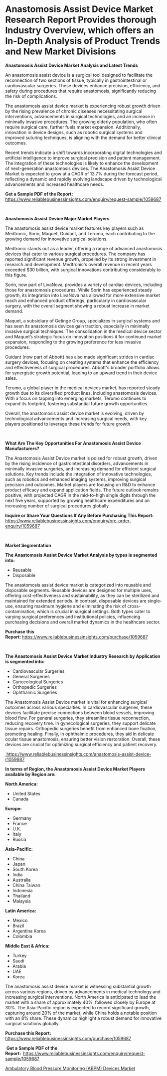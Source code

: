 <p><h1>Anastomosis Assist Device Market Research Report Provides thorough Industry Overview, which offers an In-Depth Analysis of Product Trends and New Market Divisions</h1></p><p><strong>Anastomosis Assist Device Market Analysis and Latest Trends</strong></p>
<p><p>An anastomosis assist device is a surgical tool designed to facilitate the reconnection of two sections of tissue, typically in gastrointestinal or cardiovascular surgeries. These devices enhance precision, efficiency, and safety during procedures that require anastomosis, significantly reducing the risk of complications.</p><p>The anastomosis assist device market is experiencing robust growth driven by the rising prevalence of chronic diseases necessitating surgical interventions, advancements in surgical technologies, and an increase in minimally invasive procedures. The growing elderly population, who often require surgical care, further fuels market expansion. Additionally, innovation in device designs, such as robotic surgical systems and improved suturing techniques, is aligning with the demand for better clinical outcomes.</p><p>Recent trends indicate a shift towards incorporating digital technologies and artificial intelligence to improve surgical precision and patient management. The integration of these technologies is likely to enhance the development of next-generation anastomosis devices. The Anastomosis Assist Device Market is expected to grow at a CAGR of 13.7% during the forecast period, reflecting a dynamic and rapidly evolving landscape driven by technological advancements and increased healthcare needs.</p></p>
<p><strong>Get a Sample PDF of the Report:&nbsp;</strong> <a href="https://www.reliablebusinessinsights.com/enquiry/request-sample/1059687?utm_campaign=2319&utm_medium=2&utm_source=Github&utm_content=ia&utm_term=22032025&utm_id=anastomosis-assist-device">https://www.reliablebusinessinsights.com/enquiry/request-sample/1059687</a></p>
<p>&nbsp;</p>
<p><strong>Anastomosis Assist Device Major Market Players</strong></p>
<p><p>The anastomosis assist device market features key players such as Medtronic, Sorin, Maquet, Guidant, and Terumo, each contributing to the growing demand for innovative surgical solutions. </p><p>Medtronic stands out as a leader, offering a range of advanced anastomosis devices that cater to various surgical procedures. The company has reported significant revenue growth, propelled by its strong investment in research and development. Medtronic's overall revenue in recent years exceeded $30 billion, with surgical innovations contributing considerably to this figure.</p><p>Sorin, now part of LivaNova, provides a variety of cardiac devices, including those for anastomosis procedures. While Sorin has experienced steady growth, its integration into LivaNova has allowed for more extensive market reach and enhanced product offerings, particularly in cardiovascular surgery, with the overall segment showing a robust increase in market demand.</p><p>Maquet, a subsidiary of Getinge Group, specializes in surgical systems and has seen its anastomosis devices gain traction, especially in minimally invasive surgical techniques. The consolidation in the medical device sector and Maquet’s strategic focus on innovation positions it for continued market expansion, responding to the growing preference for less invasive procedures.</p><p>Guidant (now part of Abbott) has also made significant strides in cardiac surgery devices, focusing on creating systems that enhance the efficiency and effectiveness of surgical procedures. Abbott's broader portfolio allows for synergistic growth potential, leading to an upward trend in their device sales.</p><p>Terumo, a global player in the medical devices market, has reported steady growth due to its diversified product lines, including anastomosis devices. With a focus on tapping into emerging markets, Terumo continues to expand its footprint, fostering substantial future growth opportunities.</p><p>Overall, the anastomosis assist device market is evolving, driven by technological advancements and increasing surgical needs, with key players positioned to leverage these trends for future growth.</p></p>
<p>&nbsp;</p>
<p><strong>What Are The Key Opportunities For Anastomosis Assist Device Manufacturers?</strong></p>
<p><p>The Anastomosis Assist Device market is poised for robust growth, driven by the rising incidence of gastrointestinal disorders, advancements in minimally invasive surgeries, and increasing demand for efficient surgical solutions. Key trends include the integration of innovative technologies, such as robotics and enhanced imaging systems, improving surgical precision and outcomes. Market players are focusing on R&D to enhance product efficacy and expand application fields. The future outlook remains positive, with projected CAGR in the mid-to-high single digits through the next five years, supported by growing healthcare expenditures and an increasing number of surgical procedures globally.</p></p>
<p><strong>Inquire or Share Your Questions If Any Before Purchasing This Report:</strong> <a href="https://www.reliablebusinessinsights.com/enquiry/pre-order-enquiry/1059687?utm_campaign=2319&utm_medium=2&utm_source=Github&utm_content=ia&utm_term=22032025&utm_id=anastomosis-assist-device">https://www.reliablebusinessinsights.com/enquiry/pre-order-enquiry/1059687</a></p>
<p>&nbsp;</p>
<p><strong>Market Segmentation</strong></p>
<p><strong>The Anastomosis Assist Device Market Analysis by types is segmented into:</strong></p>
<p><ul><li>Reusable</li><li>Disposable</li></ul></p>
<p><p>The anastomosis assist device market is categorized into reusable and disposable segments. Reusable devices are designed for multiple uses, offering cost-effectiveness and sustainability, as they can be sterilized and maintained for extended periods. In contrast, disposable devices are single-use, ensuring maximum hygiene and eliminating the risk of cross-contamination, which is crucial in surgical settings. Both types cater to varying surgical preferences and institutional policies, influencing purchasing decisions and overall market dynamics in the healthcare sector.</p></p>
<p><strong>Purchase this Report:&nbsp;</strong><a href="https://www.reliablebusinessinsights.com/purchase/1059687?utm_campaign=2319&utm_medium=2&utm_source=Github&utm_content=ia&utm_term=22032025&utm_id=anastomosis-assist-device">https://www.reliablebusinessinsights.com/purchase/1059687</a></p>
<p>&nbsp;</p>
<p><strong>The Anastomosis Assist Device Market Industry Research by Application is segmented into:</strong></p>
<p><ul><li>Cardiovascular Surgeries</li><li>General Surgeries</li><li>Gynecological Surgeries</li><li>Orthopedic Surgeries</li><li>Ophthalmic Surgeries</li></ul></p>
<p><p>The Anastomosis Assist Device market is vital for enhancing surgical outcomes across various specialties. In cardiovascular surgeries, these devices facilitate precise connections between blood vessels, improving blood flow. For general surgeries, they streamline tissue reconnection, reducing recovery time. In gynecological surgeries, they support delicate tissue repairs. Orthopedic surgeries benefit from enhanced bone fixation, promoting healing. Finally, in ophthalmic procedures, they aid in delicate ocular tissue anastomosis, ensuring better vision restoration. Overall, these devices are crucial for optimizing surgical efficiency and patient recovery.</p></p>
<p><a href="https://www.reliablebusinessinsights.com/anastomosis-assist-device-r1059687?utm_campaign=2319&utm_medium=2&utm_source=Github&utm_content=ia&utm_term=22032025&utm_id=anastomosis-assist-device">&nbsp;https://www.reliablebusinessinsights.com/anastomosis-assist-device-r1059687</a></p>
<p><strong>In terms of Region, the Anastomosis Assist Device Market Players available by Region are:</strong></p>
<p>
    <p> <strong> North America: </strong>
        <ul>
            <li>United States</li>
            <li>Canada</li>
        </ul>
        </p> 
    <p> <strong> Europe: </strong>
        <ul>
            <li>Germany</li>
            <li>France</li>
            <li>U.K.</li>
            <li>Italy</li>
            <li>Russia</li>
        </ul>
        </p> 
    <p> <strong> Asia-Pacific: </strong>
        <ul>
            <li>China</li>
            <li>Japan</li>
            <li>South Korea</li>
            <li>India</li>
            <li>Australia</li>
            <li>China Taiwan</li>
            <li>Indonesia</li>
            <li>Thailand</li>
            <li>Malaysia</li>
        </ul>
        </p> 
    <p> <strong> Latin America: </strong>
        <ul>
            <li>Mexico</li>
            <li>Brazil</li>
            <li>Argentina Korea</li>
            <li>Colombia</li>
        </ul>
        </p> 
    <p> <strong> Middle East & Africa: </strong>
        <ul>
            <li>Turkey</li>
            <li>Saudi</li>
            <li>Arabia</li>
            <li>UAE</li>
            <li>Korea</li>
        </ul>
    </p>
    </p>
<p><p>The anastomosis assist device market is witnessing substantial growth across various regions, driven by advancements in medical technology and increasing surgical interventions. North America is anticipated to lead the market with a share of approximately 40%, followed closely by Europe at 30%. The Asia-Pacific region is expected to record significant growth, capturing around 20% of the market, while China holds a notable position with an 8% share. These dynamics highlight a robust demand for innovative surgical solutions globally.</p></p>
<p><strong>Purchase this Report: </strong><a href="https://www.reliablebusinessinsights.com/purchase/1059687?utm_campaign=2319&utm_medium=2&utm_source=Github&utm_content=ia&utm_term=22032025&utm_id=anastomosis-assist-device">https://www.reliablebusinessinsights.com/purchase/1059687</a></p>
<p>&nbsp;<strong>Get a Sample PDF of the Report:&nbsp;&nbsp;</strong><a href="https://www.reliablebusinessinsights.com/enquiry/request-sample/1059687?utm_campaign=2319&utm_medium=2&utm_source=Github&utm_content=ia&utm_term=22032025&utm_id=anastomosis-assist-device">https://www.reliablebusinessinsights.com/enquiry/request-sample/1059687</a></p>
<p><strong></strong></p>
<p><p><a href="https://github.com/tambraunrue691969/Market-Research-Report-List-1/blob/main/ambulatory-blood-pressure-monitoring-abpm-devices-market.md?utm_campaign=2319&utm_medium=2&utm_source=Github&utm_content=ia&utm_term=22032025&utm_id=anastomosis-assist-device">Ambulatory Blood Pressure Monitoring (ABPM) Devices Market</a></p></p>